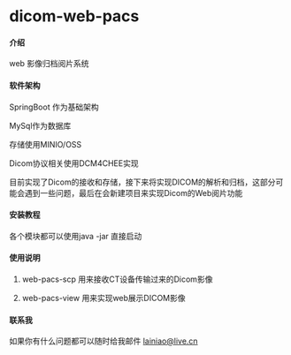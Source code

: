 # dicom-web-pacs

#### 介绍
web 影像归档阅片系统

#### 软件架构
SpringBoot 作为基础架构

MySql作为数据库

存储使用MINIO/OSS

Dicom协议相关使用DCM4CHEE实现

目前实现了Dicom的接收和存储，接下来将实现DICOM的解析和归档，这部分可能会遇到一些问题，最后在会新建项目来实现Dicom的Web阅片功能


#### 安装教程
各个模块都可以使用java -jar 直接启动

#### 使用说明

1. web-pacs-scp 用来接收CT设备传输过来的Dicom影像

2. web-pacs-view 用来实现web展示DICOM影像


#### 联系我
如果你有什么问题都可以随时给我邮件
lainiao@live.cn